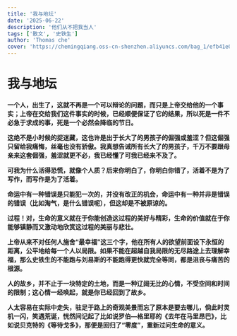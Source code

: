 ```yaml
---
title: '我与地坛'
date: '2025-06-22'
description: '他们从不把我当人'
tags: ['散文', '史铁生']
author: 'Thomas che'
cover: 'https://chemingqiang.oss-cn-shenzhen.aliyuncs.com/bag_1/efb41e0eabbe2b1d022374cea043902e.jpg'
---
```


# 我与地坛

**一个人，出生了，这就不再是一个可以辩论的问题，而只是上帝交给他的一个事实；上帝在交给我们这件事实的时候，已经顺便保证了它的结果，所以死是一件不必急于求成的事，死是一个必然会降临的节日。**

**这绝不是小时候的捉迷藏，这也许是出于长大了的男孩子的倔强或羞涩？但这倔强只留给我痛悔，丝毫也没有骄傲。我真想告诫所有长大了的男孩子，千万不要跟母亲来这套倔强，羞涩就更不必，我已经懂了可我已经来不及了。**

**可我为什么活得恐慌，就像个人质？后来你明白了，你明白你错了，活着不是为了写作，而写作是为了活着。**

**命运中有一种错误是只能犯一次的，并没有改正的机会，命运中有一种并非是错误的错误（比如淘气，是什么错误呢），但这却是不被原谅的。**

**过程！对，生命的意义就在于你能创造这过程的美好与精彩，生命的价值就在于你能够镇静而又激动地欣赏这过程的美丽与悲壮。**

**上帝从来不对任何人施舍“最幸福”这三个字，他在所有人的欲望前面设下永恒的距离，公平地给每一个人以局限。如果不能在超越自我局限的无尽路途上去理解幸福，那么史铁生的不能跑与刘易斯的不能跑得更快就完全等同，都是沮丧与痛苦的根源。**

**人的故乡，并不止于一块特定的土地，而是一种辽阔无比的心情，不受空间和时间的限制；这心情一经唤起，就是你已经回到了故乡。**

**人太容易在实际中走失，驻足于路上的奇观美景而忘了原本是要去哪儿，倘此时灵机一闪，笑遇荒诞，恍然间记起了比如说罗伯—格里耶的《去年在马里昂巴》，比如说贝克特的《等待戈多》，那便是回归了“零度”，重新过问生命的意义。**
